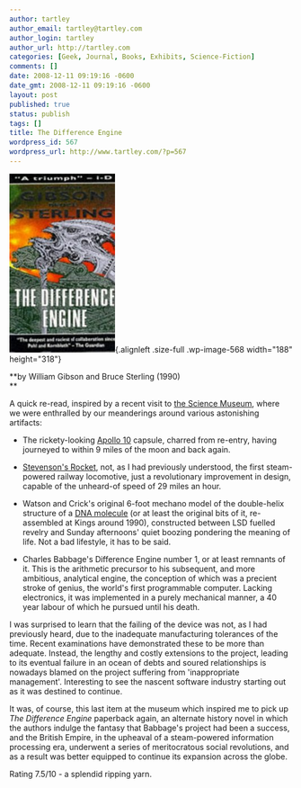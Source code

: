 ```yaml
---
author: tartley
author_email: tartley@tartley.com
author_login: tartley
author_url: http://tartley.com
categories: [Geek, Journal, Books, Exhibits, Science-Fiction]
comments: []
date: 2008-12-11 09:19:16 -0600
date_gmt: 2008-12-11 09:19:16 -0600
layout: post
published: true
status: publish
tags: []
title: The Difference Engine
wordpress_id: 567
wordpress_url: http://www.tartley.com/?p=567
---
```


![differenceengine](/assets/2008/12/differenceengine.jpg "differenceengine"){.alignleft
.size-full .wp-image-568 width="188" height="318"}

**by William Gibson and Bruce Sterling (1990)\
**

A quick re-read, inspired by a recent visit to [the Science
Museum](http://www.sciencemuseum.org.uk/), where we were enthralled by
our meanderings around various astonishing artifacts:

-   The rickety-looking [Apollo
    10](http://en.wikipedia.org/wiki/Apollo_10) capsule, charred from
    re-entry, having journeyed to within 9 miles of the moon and back
    again.

<!-- -->

-   [Stevenson's
    Rocket](http://en.wikipedia.org/wiki/Stephenson%27s_Rocket), not, as
    I had previously understood, the first steam-powered railway
    locomotive, just a revolutionary improvement in design, capable of
    the unheard-of speed of 29 miles an hour.

<!-- -->

-   Watson and Crick's original 6-foot mechano model of the double-helix
    structure of a [DNA molecule](http://en.wikipedia.org/wiki/DNA) (or
    at least the original bits of it, re-assembled at Kings around
    1990), constructed between LSD fuelled revelry and Sunday
    afternoons' quiet boozing pondering the meaning of life. Not a bad
    lifestyle, it has to be said.

<!-- -->

-   Charles Babbage's Difference Engine number 1, or at least remnants
    of it. This is the arithmetic precursor to his subsequent, and more
    ambitious, analytical engine, the conception of which was a precient
    stroke of genius, the world's first programmable computer. Lacking
    electronics, it was implemented in a purely mechanical manner, a 40
    year labour of which he pursued until his death.

I was surprised to learn that the failing of the device was not, as I
had previously heard, due to the inadequate manufacturing tolerances of
the time. Recent examinations have demonstrated these to be more than
adequate. Instead, the lengthy and costly extensions to the project,
leading to its eventual failure in an ocean of debts and soured
relationships is nowadays blamed on the project suffering from
'inappropriate management'. Interesting to see the nascent software
industry starting out as it was destined to continue.

It was, of course, this last item at the museum which inspired me to
pick up *The Difference Engine* paperback again, an alternate history
novel in which the authors indulge the fantasy that Babbage's project
had been a success, and the British Empire, in the upheaval of a
steam-powered information processing era, underwent a series of
meritocratous social revolutions, and as a result was better equipped to
continue its expansion across the globe.

Rating 7.5/10 - a splendid ripping yarn.
